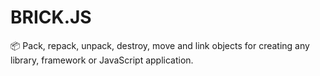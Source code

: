 # BRICK.JS

📦 Pack, repack, unpack, destroy, move and link objects for creating any library, framework or JavaScript application.
